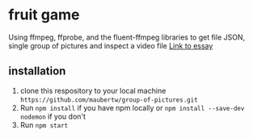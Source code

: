 
# fruit game
Using ffmpeg, ffprobe, and the fluent-ffmpeg libraries to get file JSON, single group of pictures and inspect a video file
[Link to essay](https://docs.google.com/document/d/1jcDqj88Cn8nR3cmBwBhwMwCEIq9ifeF-eRybXkUx2-Y/edit?usp=sharing)

## installation
1.  clone this respository to your local machine
`https://github.com/maubertw/group-of-pictures.git`
2.  Run `npm install` if you have npm locally or `npm install --save-dev nodemon` if you don't
3.  Run `npm start`